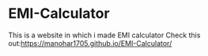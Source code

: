# EMI-Calculator
This is a website in which i made EMI calculator
Check this out:https://manohar1705.github.io/EMI-Calculator/
